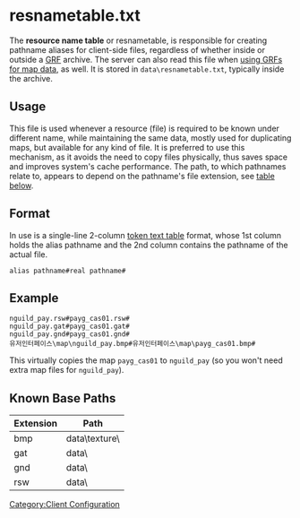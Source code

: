 # resnametable.txt

The **resource name table** or resnametable, is responsible for creating pathname aliases for client-side files,
regardless of whether inside or outside a [GRF](./grf.md) archive. The server can also read this file when
[using GRFs for map data](../setup/configuration.md#overriding-map-cache), as well. It is stored in
`data\resnametable.txt`, typically inside the archive.

## Usage

This file is used whenever a resource (file) is required to be known under different name, while maintaining the same
data, mostly used for duplicating maps, but available for any kind of file. It is preferred to use this mechanism, as it
avoids the need to copy files physically, thus saves space and improves system's cache performance. The path, to which
pathnames relate to, appears to depend on the pathname's file extension, see
[table below](#known-base-paths).

## Format

In use is a single-line 2-column [token text table](./token-text-table.md) format, whose 1st column holds the
alias pathname and the 2nd column contains the pathname of the actual file.

`alias pathname#real pathname#`

## Example

```
nguild_pay.rsw#payg_cas01.rsw#
nguild_pay.gat#payg_cas01.gat#
nguild_pay.gnd#payg_cas01.gnd#
유저인터페이스\map\nguild_pay.bmp#유저인터페이스\map\payg_cas01.bmp#
```

This virtually copies the map `payg_cas01` to `nguild_pay` (so you won't need extra map files for `nguild_pay`).

## Known Base Paths

| Extension | Path           |
|-----------|----------------|
| bmp       | data\texture\  |
| gat       | data\          |
| gnd       | data\          |
| rsw       | data\          |

[Category:Client Configuration](Category:Client_Configuration "wikilink")
